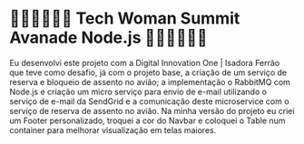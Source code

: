 # 👩🏻‍💻👩🏻‍🦱 Tech Woman Summit Avanade Node.js  👩🏻‍💻👩🏻‍🦱



Eu desenvolvi este projeto com a Digital Innovation One | Isadora Ferrão que teve 
como desafio, já com o projeto base, a criação de um serviço de reserva e bloqueio de assento no
avião; a implementação o RabbitMQ com Node.js e criação um micro serviço para envio de e-mail 
utilizando o serviço de e-mail da SendGrid e a comunicação deste microservice com o serviço de
reserva de assento no avião. Na minha versão do projeto eu criei um Footer personalizado, troquei a 
cor do Navbar e coloquei o Table num container para melhorar visualização em telas maiores.
